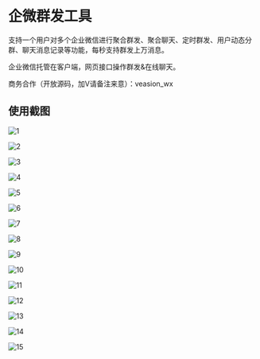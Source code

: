 # 企微群发工具

支持一个用户对多个企业微信进行聚合群发、聚合聊天、定时群发、用户动态分群、聊天消息记录等功能，每秒支持群发上万消息。



企业微信托管在客户端，网页接口操作群发&在线聊天。



商务合作（开放源码，加V请备注来意）：veasion_wx



## 使用截图

![1](https://veasion-img.oss-cn-beijing.aliyuncs.com/github/wxhook/1.png)



![2](https://veasion-img.oss-cn-beijing.aliyuncs.com/github/wxhook/2.png)



![3](https://veasion-img.oss-cn-beijing.aliyuncs.com/github/wxhook/3.png)



![4](https://veasion-img.oss-cn-beijing.aliyuncs.com/github/wxhook/4.png)




![5](https://veasion-img.oss-cn-beijing.aliyuncs.com/github/wxhook/5.png)




![6](https://veasion-img.oss-cn-beijing.aliyuncs.com/github/wxhook/6.png)




![7](https://veasion-img.oss-cn-beijing.aliyuncs.com/github/wxhook/7.png)




![8](https://veasion-img.oss-cn-beijing.aliyuncs.com/github/wxhook/8.png)




![9](https://veasion-img.oss-cn-beijing.aliyuncs.com/github/wxhook/9.png)




![10](https://veasion-img.oss-cn-beijing.aliyuncs.com/github/wxhook/10.jpg)




![11](https://veasion-img.oss-cn-beijing.aliyuncs.com/github/wxhook/11.png)




![12](https://veasion-img.oss-cn-beijing.aliyuncs.com/github/wxhook/12.jpg)




![13](https://veasion-img.oss-cn-beijing.aliyuncs.com/github/wxhook/13.jpg)




![14](https://veasion-img.oss-cn-beijing.aliyuncs.com/github/wxhook/14.png)




![15](https://veasion-img.oss-cn-beijing.aliyuncs.com/github/wxhook/15.jpg)
